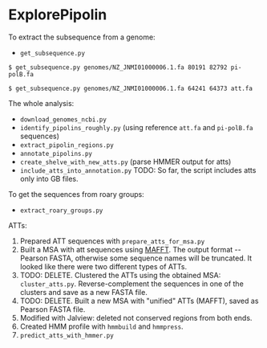 # ExplorePipolin

To extract the subsequence from a genome:
 * `get_subsequence.py`
 
 `$ get_subsequence.py genomes/NZ_JNMI01000006.1.fa 80191 82792 pi-polB.fa`
 
 `$ get_subsequence.py genomes/NZ_JNMI01000006.1.fa 64241 64373 att.fa`

The whole analysis:
 * `download_genomes_ncbi.py`
 * `identify_pipolins_roughly.py` 
 (using reference `att.fa` and `pi-polB.fa` sequences)
 * `extract_pipolin_regions.py`
 * `annotate_pipolins.py`
 * `create_shelve_with_new_atts.py` 
 (parse HMMER output for atts)
 * `include_atts_into_annotation.py` 
 TODO: So far, the script includes atts only into GB files. 

To get the sequences from roary groups:
 * `extract_roary_groups.py`
 
ATTs:
 1. Prepared ATT sequences with `prepare_atts_for_msa.py`
 2. Built a MSA with att sequences using 
 [MAFFT](https://www.ebi.ac.uk/Tools/msa/mafft/). 
 The output format -- Pearson FASTA, otherwise some
 sequence names will be truncated.
 It looked like there were two different types of ATTs.
 3. TODO: DELETE. Clustered the ATTs using the obtained MSA: `cluster_atts.py`.
 Reverse-complement the sequences in one of the clusters and 
 save as a new FASTA file.
 4. TODO: DELETE. Built a new MSA with "unified" ATTs (MAFFT), 
 saved as Pearson FASTA file.
 5. Modified with Jalview: deleted not conserved regions 
 from both ends.
 6. Created HMM profile with `hmmbuild` and `hmmpress`.
 7. `predict_atts_with_hmmer.py`
 